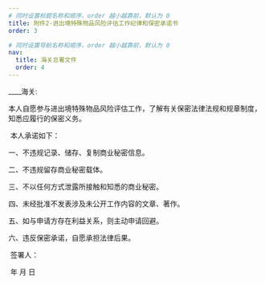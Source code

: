 ```yaml
---
# 同时设置标题名称和顺序，order 越小越靠前，默认为 0
title: 附件2-进出境特殊物品风险评估工作纪律和保密承诺书
order: 3

# 同时设置导航名称和顺序，order 越小越靠前，默认为 0
nav:
  title: 海关总署文件
  order: 4 
---
```


\_\_\_\_海关:


​	本人自愿参与进出境特殊物品风险评估工作，了解有关保密法律法规和规章制度，知悉应履行的保密义务。

​	本人承诺如下：

一、不违规记录、储存、复制商业秘密信息。

二、不违规留存商业秘密载体。

三、不以任何方式泄露所接触和知悉的商业秘密。

四、未经批准不发表涉及未公开工作内容的文章、著作。

五、如与申请方存在利益关系，则主动申请回避。

六、违反保密承诺，自愿承担法律后果。

​																																		签署人：

​																																		年 月 日
